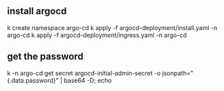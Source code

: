 ## install argocd

k create namespace argo-cd
k apply -f argocd-deployment/install.yaml -n argo-cd
k apply -f argocd-deployment/ingress.yaml -n argo-cd

## get the password

k -n argo-cd get secret argocd-initial-admin-secret -o jsonpath="{.data.password}" | base64 -D; echo

